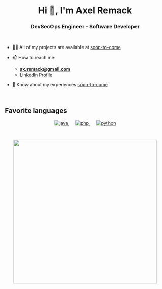 <!--
**axremack/axremack** is a ✨ _special_ ✨ repository because its `README.md` (this file) appears on your GitHub profile.

Here are some ideas to get you started:

- 🔭 I’m currently working on ...
- 🌱 I’m currently learning ...
- 👯 I’m looking to collaborate on ...
- 🤔 I’m looking for help with ...
- 💬 Ask me about ...
- 📫 How to reach me: ...
- 😄 Pronouns: ...
- ⚡ Fun fact: ...
-->


<h1 align="center">Hi 👋, I'm Axel Remack</h1>
<h3 align="center">DevSecOps Engineer - Software Developer</h3>
<br/>

- 👨‍💻 All of my projects are available at [soon-to-come](soon-to-come)

- 📫 How to reach me 
	- 	**ax.remack@gmail.com**
	- 	[LinkedIn Profile](https://www.linkedin.com/in/axel-remack/)

- 📄 Know about my experiences [soon-to-come](soon-to-come)

<br/>

## Favorite languages

<p align="center"> 
	<a href="https://www.java.com" target="_blank" rel="noreferrer"> <img src="https://img.shields.io/badge/Java-ED8B00?style=for-the-badge&logo=java&logoColor=white" alt="java"/> </a> &nbsp;&nbsp;&nbsp;&nbsp;
	<a href="https://www.php.net" target="_blank" rel="noreferrer"> <img src="https://img.shields.io/badge/PHP-777BB4?style=for-the-badge&logo=php&logoColor=white" alt="php"/> </a> &nbsp;&nbsp;&nbsp;&nbsp;
	<a href="https://www.python.org" target="_blank" rel="noreferrer"> <img src="https://img.shields.io/badge/Python-FFD43B?style=for-the-badge&logo=python&logoColor=black" alt="python"/> </a> 
</p>

<br/>

<p align="center">
	<img height="450px" src="https://user-images.githubusercontent.com/62250627/164066398-34716783-2695-471a-be67-9430198eeffb.png" />
</p>



